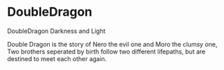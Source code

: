 # DoubleDragon
DoubleDragon Darkness and Light 

Double Dragon is the story of Nero the evil one and Moro the clumsy one,
Two brothers seperated by birth follow two different lifepaths,
but are destined to meet each other again.
